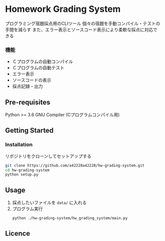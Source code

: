 # Homework Grading System
プログラミング宿題採点用のCLIツール
個々の宿題を手動コンパイル・テストの手間を減らす
また、エラー表示とソースコード表示により柔軟な採点に対応できる

### 機能
- Ｃプログラムの自動コンパイル
- Ｃプログラムの自動テスト
- エラー表示
- ソースコードの表示
- 採点記録・出力

## Pre-requisites
Python >= 3.6
GNU Compiler (Cプログラムコンパイル用)

## Getting Started

### Installation
リポジトリをクローンしてセットアップする
   ```sh
   git clone https://github.com/a42228a42228/hw-grading-system.git
   cd hw-grading-system
   python setup.py
   ```
   
## Usage
1. 採点したいファイルを `data/` に入れる
2. プログラム実行
   ```sh
   python ./hw-grading-system/hw_grading_system/main.py
   ```

<!-- [twitter](https://twitter.com/Kotabrog) -->

## Licence

<!-- [MIT](https://......) -->
